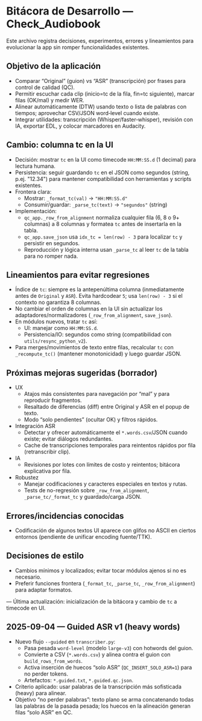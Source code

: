 # Bitácora de Desarrollo — Check_Audiobook

Este archivo registra decisiones, experimentos, errores y lineamientos para evolucionar la app sin romper funcionalidades existentes.

## Objetivo de la aplicación
- Comparar “Original” (guion) vs “ASR” (transcripción) por frases para control de calidad (QC).
- Permitir escuchar cada clip (inicio=tc de la fila, fin=tc siguiente), marcar filas (OK/mal) y medir WER.
- Alinear automáticamente (DTW) usando texto o lista de palabras con tiempos; aprovechar CSV/JSON word‑level cuando existe.
- Integrar utilidades: transcripción (Whisper/faster‑whisper), revisión con IA, exportar EDL, y colocar marcadores en Audacity.

## Cambio: columna tc en la UI
- Decisión: mostrar `tc` en la UI como timecode `HH:MM:SS.d` (1 decimal) para lectura humana.
- Persistencia: seguir guardando `tc` en el JSON como segundos (string, p.ej. "12.34") para mantener compatibilidad con herramientas y scripts existentes.
- Frontera clara:
  - Mostrar: `_format_tc(val)` → `"HH:MM:SS.d"`
  - Consumir/guardar: `_parse_tc(text)` → `"segundos"` (string)
- Implementación:
  - `qc_app._row_from_alignment` normaliza cualquier fila (6, 8 o 9+ columnas) a 8 columnas y formatea `tc` antes de insertarla en la tabla.
  - `qc_app.save_json` usa `idx_tc = len(row) - 3` para localizar `tc` y persistir en segundos.
  - Reproducción y lógica interna usan `_parse_tc` al leer `tc` de la tabla para no romper nada.

## Lineamientos para evitar regresiones
- Índice de `tc`: siempre es la antepenúltima columna (inmediatamente antes de `Original` y `ASR`). Evita hardcodear `5`; usa `len(row) - 3` si el contexto no garantiza 8 columnas.
- No cambiar el orden de columnas en la UI sin actualizar los adaptadores/normalizadores (`_row_from_alignment`, `save_json`).
- En módulos nuevos, tratar `tc` así:
  - UI: manejar como `HH:MM:SS.d`.
  - Persistencia/IO: segundos como string (compatibilidad con `utils/resync_python_v2`).
- Para merges/movimientos de texto entre filas, recalcular `tc` con `_recompute_tc()` (mantener monotonicidad) y luego guardar JSON.

## Próximas mejoras sugeridas (borrador)
- UX
  - Atajos más consistentes para navegación por “mal” y para reproducir fragmentos.
  - Resaltado de diferencias (diff) entre Original y ASR en el popup de texto.
  - Modo “solo pendientes” (ocultar OK) y filtros rápidos.
- Integración ASR
  - Detectar y ofrecer automáticamente el `*.words.csv`/JSON cuando existe; evitar diálogos redundantes.
  - Cache de transcripciones temporales para reintentos rápidos por fila (retranscribir clip).
- IA
  - Revisiones por lotes con límites de costo y reintentos; bitácora explicativa por fila.
- Robustez
  - Manejar codificaciones y caracteres especiales en textos y rutas.
  - Tests de no-regresión sobre `_row_from_alignment`, `_parse_tc/_format_tc` y guardado/carga JSON.

## Errores/incidencias conocidas
- Codificación de algunos textos UI aparece con glifos no ASCII en ciertos entornos (pendiente de unificar encoding fuente/TTK).

## Decisiones de estilo
- Cambios mínimos y localizados; evitar tocar módulos ajenos si no es necesario.
- Preferir funciones frontera (`_format_tc`, `_parse_tc`, `_row_from_alignment`) para adaptar formatos.

— Última actualización: inicialización de la bitácora y cambio de `tc` a timecode en UI.

## 2025-09-04 — Guided ASR v1 (heavy words)
- Nuevo flujo `--guided` en `transcriber.py`:
  - Pasa pesada `word-level` (modelo `large-v3`) con hotwords del guion.
  - Convierte a CSV (`*.words.csv`) y alinea contra el guion con `build_rows_from_words`.
  - Activa inserción de huecos “solo ASR” (`QC_INSERT_SOLO_ASR=1`) para no perder tokens.
  - Artefactos: `*.guided.txt`, `*.guided.qc.json`.
- Criterio aplicado: usar palabras de la transcripción más sofisticada (heavy) para alinear.
- Objetivo “no perder palabras”: texto plano se arma concatenando todas las palabras de la pasada pesada; los huecos en la alineación generan filas “solo ASR” en QC.
